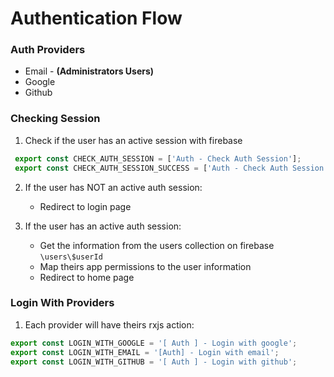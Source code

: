 # Authentication Flow

<!-- ![image](https://user-images.githubusercontent.com/17608169/47473609-e8984080-d7d8-11e8-9f1a-9a85b3e58eea.png) -->


### Auth Providers

- Email - **(Administrators Users)**
- Google 
- Github

### Checking Session
1. Check if the user has an active session with firebase
```typescript
 export const CHECK_AUTH_SESSION = ['Auth - Check Auth Session'];
 export const CHECK_AUTH_SESSION_SUCCESS = ['Auth - Check Auth Session'];
```

2. If the user has NOT an active auth session:
    - Redirect to login page

3. If the user has an active auth session:

    - Get the information from the users collection on firebase `\users\$userId`
    - Map theirs app permissions to the user information
    - Redirect to home page

### Login With Providers

1. Each provider will have theirs rxjs action:
```typescript
export const LOGIN_WITH_GOOGLE = '[ Auth ] - Login with google';
export const LOGIN_WITH_EMAIL = '[Auth] - Login with email';
export const LOGIN_WITH_GITHUB = '[ Auth ] - Login with github';

```
